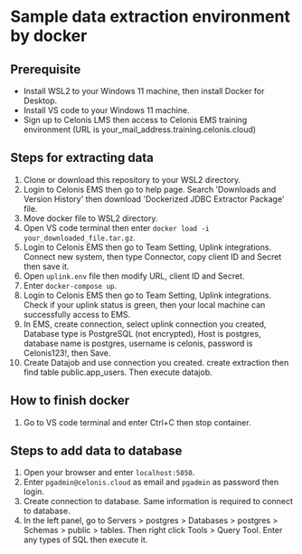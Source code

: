 # Sample data extraction environment by docker

## Prerequisite
- Install WSL2 to your Windows 11 machine, then install Docker for Desktop.
- Install VS code to your Windows 11 machine.
- Sign up to Celonis LMS then access to Celonis EMS training environment (URL is your_mail_address.training.celonis.cloud)

## Steps for extracting data
1. Clone or download this repository to your WSL2 directory.
1. Login to Celonis EMS then go to help page. Search 'Downloads and Version History' then download 'Dockerized JDBC Extractor Package' file.
1. Move docker file to WSL2 directory.
1. Open VS code terminal then enter `docker load -i your_downloaded_file.tar.gz`.
1. Login to Celonis EMS then go to Team Setting, Uplink integrations. Connect new system, then type Connector, copy client ID and Secret then save it. 
1. Open `uplink.env` file then modify URL, client ID and Secret.
1. Enter `docker-compose up`.
1. Login to Celonis EMS then go to Team Setting, Uplink integrations. Check if your uplink status is green, then your local machine can successfully access to EMS.
1. In EMS, create connection, select uplink connection you created, Database type is PostgreSQL (not encrypted), Host is postgres, database name is postgres, username is celonis, password is Celonis123!, then Save.
1. Create Datajob and use connection you created. create extraction then find table public.app_users. Then execute datajob.

## How to finish docker
1. Go to VS code terminal and enter Ctrl+C then stop container.

## Steps to add data to database

1. Open your browser and enter `localhost:5050`.
1. Enter `pgadmin@celonis.cloud` as email and `pgadmin` as password then login.
1. Create connection to database. Same information is required to connect to database.
1. In the left panel, go to Servers > postgres > Databases > postgres > Schemas > public > tables. Then right click Tools > Query Tool. Enter any types of SQL then execute it.
